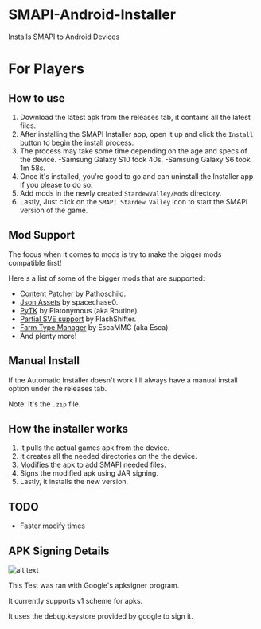 # SMAPI-Android-Installer
Installs SMAPI to Android Devices

# For Players
## How to use
1. Download the latest apk from the releases tab, it contains all the latest files.
2. After installing the SMAPI Installer app, open it up and click the `Install` button to begin the install process.
3. The process may take some time depending on the age and specs of the device.
-Samsung Galaxy S10 took 40s.
-Samsung Galaxy S6 took 1m 58s.
4. Once it's installed, you're good to go and can uninstall the Installer app if you please to do so.
5. Add mods in the newly created `StardewValley/Mods` directory.
6. Lastly, Just click on the `SMAPI Stardew Valley` icon to start the SMAPI version of the game.

## Mod Support
The focus when it comes to mods is try to make the bigger mods compatible first!

Here's a list of some of the bigger mods that are supported:

- [Content Patcher](https://www.nexusmods.com/stardewvalley/mods/1915) by Pathoschild.
- [Json Assets](https://www.nexusmods.com/stardewvalley/mods/1720) by spacechase0.
- [PyTK](https://www.nexusmods.com/stardewvalley/mods/1726) by Platonymous (aka Routine).
- [Partial SVE support](https://www.nexusmods.com/stardewvalley/mods/3753) by FlashShifter.
- [Farm Type Manager](https://www.nexusmods.com/stardewvalley/mods/3231) by EscaMMC (aka Esca).
- And plenty more!

## Manual Install
If the Automatic Installer doesn't work I'll always have a manual install option under the releases tab.

Note: It's the `.zip` file.

## How the installer works
1. It pulls the actual games apk from the device.
2. It creates all the needed directories on the the device.
3. Modifies the apk to add SMAPI needed files.
4. Signs the modified apk using JAR signing.
5. Lastly, it installs the new version.

## TODO
- Faster modify times

## APK Signing Details
![alt text](https://github.com/MartyrPher/SMAPI-Android-Installer/blob/master/current_scheme.PNG)

This Test was ran with Google's apksigner program.

It currently supports v1 scheme for apks.

It uses the debug.keystore provided by google to sign it.